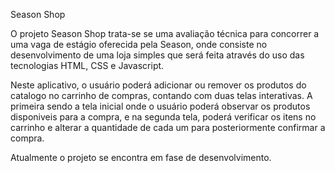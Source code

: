 Season Shop

O projeto Season Shop trata-se se uma avaliação técnica para concorrer a uma vaga de estágio oferecida pela Season, onde consiste no desenvolvimento de uma loja simples que será feita através do uso das tecnologias HTML, CSS e Javascript.

Neste aplicativo, o usuário poderá adicionar ou remover os produtos do catalogo no carrinho de compras, contando com duas telas interativas. A primeira sendo a tela inicial onde o usuário poderá observar os produtos disponiveis para a compra, e na segunda tela, poderá verificar os itens no carrinho e alterar a quantidade de cada um para posteriormente confirmar a compra.

Atualmente o projeto se encontra em fase de desenvolvimento.
